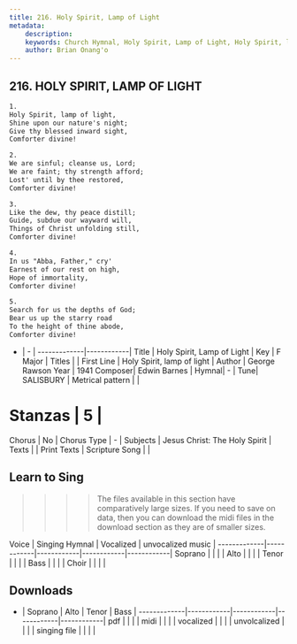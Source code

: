 ```yaml
---
title: 216. Holy Spirit, Lamp of Light
metadata:
    description: 
    keywords: Church Hymnal, Holy Spirit, Lamp of Light, Holy Spirit, lamp of light, 
    author: Brian Onang'o
---
```



## 216. HOLY SPIRIT, LAMP OF LIGHT

```txt
1.
Holy Spirit, lamp of light, 
Shine upon our nature's night; 
Give thy blessed inward sight, 
Comforter divine! 

2.
We are sinful; cleanse us, Lord; 
We are faint; thy strength afford; 
Lost' until by thee restored, 
Comforter divine! 

3.
Like the dew, thy peace distill; 
Guide, subdue our wayward will, 
Things of Christ unfolding still, 
Comforter divine! 

4.
In us "Abba, Father," cry' 
Earnest of our rest on high, 
Hope of immortality, 
Comforter divine! 

5.
Search for us the depths of God; 
Bear us up the starry road 
To the height of thine abode, 
Comforter divine!

```

- |   -  |
-------------|------------|
Title | Holy Spirit, Lamp of Light |
Key | F Major |
Titles |  |
First Line | Holy Spirit, lamp of light |
Author | George Rawson
Year | 1941
Composer| Edwin Barnes |
Hymnal|  - |
Tune| SALISBURY |
Metrical pattern | |
# Stanzas | 5 |
Chorus | No |
Chorus Type | - |
Subjects | Jesus Christ: The Holy Spirit |
Texts |  |
Print Texts | 
Scripture Song |  |
  
## Learn to Sing

>>>> The files available in this section have comparatively large sizes. If you need to save on data, then you can download the midi files in the download section as they are of smaller sizes.

Voice |  Singing Hymnal | Vocalized | unvocalized music |
-------------|------------|------------|------------|------------|
Soprano | | | |
Alto | | | |
Tenor | | | |
Bass | | | |
Choir | | | |

## Downloads

- |  Soprano | Alto | Tenor | Bass |
-------------|------------|------------|------------|------------|
pdf | | | |
midi | | | |
vocalized | | | |
unvolcalized | | | |
singing file | | | |
  